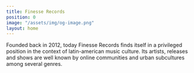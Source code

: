 ```yaml
---
title: Finesse Records
position: 0
image: "/assets/img/og-image.png"
layout: home
---
```


Founded back in 2012, today Finesse Records finds itself in a privileged position in the context of latin-american music culture. Its artists, releases and shows are well known by online communities and urban subcultures among several genres.
